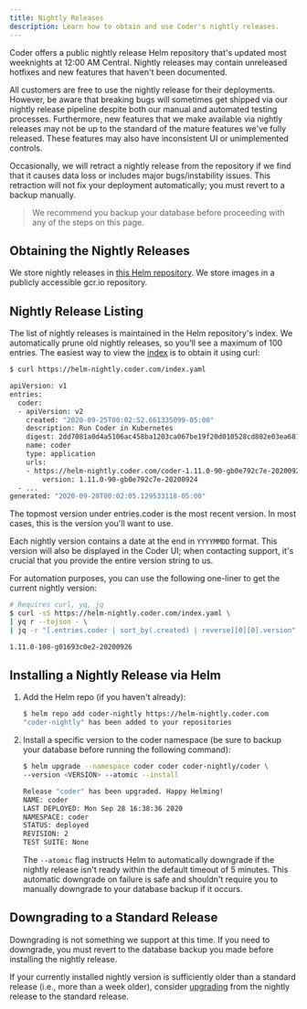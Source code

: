 ```yaml
---
title: Nightly Releases
description: Learn how to obtain and use Coder's nightly releases.
---
```


Coder offers a public nightly release Helm repository that's updated most
weeknights at 12:00 AM Central. Nightly releases may contain unreleased hotfixes
and new features that haven't been documented.

All customers are free to use the nightly release for their deployments.
However, be aware that breaking bugs will sometimes get shipped via our nightly
release pipeline despite both our manual and automated testing processes.
Furthermore, new features that we make available via nightly releases may not be
up to the standard of the mature features we've fully released. These features
may also have inconsistent UI or unimplemented controls.

Occasionally, we will retract a nightly release from the repository if we find
that it causes data loss or includes major bugs/instability issues. This
retraction will not fix your deployment automatically; you must revert to a
backup manually.

> We recommend you backup your database before proceeding with any of the steps
> on this page.

## Obtaining the Nightly Releases

We store nightly releases in [this Helm
repository](https://helm-nightly.coder.com/index.yaml). We store images in a
publicly accessible gcr.io repository.

## Nightly Release Listing

The list of nightly releases is maintained in the Helm repository's index. We
automatically prune old nightly releases, so you'll see a maximum of 100
entries. The easiest way to view the
[index](https://helm-nightly.coder.com/index.yaml) is to obtain it using curl:

```bash
$ curl https://helm-nightly.coder.com/index.yaml

apiVersion: v1
entries:
  coder:
  - apiVersion: v2
    created: "2020-09-25T00:02:52.661335099-05:00"
    description: Run Coder in Kubernetes
    digest: 2dd7081a0d4a5106ac458ba1203ca067be19f20d010528cd802e03ea681e8223
    name: coder
    type: application
    urls:
    - https://helm-nightly.coder.com/coder-1.11.0-90-gb0e792c7e-20200924.tgz
        version: 1.11.0-90-gb0e792c7e-20200924
  - ...
generated: "2020-09-28T00:02:05.129533118-05:00"
```

The topmost version under entries.coder is the most recent version. In most
cases, this is the version you'll want to use.

Each nightly version contains a date at the end in `YYYYMMDD` format. This
version will also be displayed in the Coder UI; when contacting support, it's
crucial that you provide the entire version string to us.

For automation purposes, you can use the following one-liner to get the current
nightly version:

```bash
# Requires curl, yq, jq
$ curl -sS https://helm-nightly.coder.com/index.yaml \
| yq r --tojson - \
| jq -r "[.entries.coder | sort_by(.created) | reverse][0][0].version" 

1.11.0-108-g01693c0e2-20200926
```

## Installing a Nightly Release via Helm

1. Add the Helm repo (if you haven't already):

    ```bash
    $ helm repo add coder-nightly https://helm-nightly.coder.com
    "coder-nightly" has been added to your repositories
    ```

1. Install a specific version to the coder namespace (be sure to
backup your database before running the following command):

    ```bash
    $ helm upgrade --namespace coder coder coder-nightly/coder \
    --version <VERSION> --atomic --install

    Release "coder" has been upgraded. Happy Helming!
    NAME: coder
    LAST DEPLOYED: Mon Sep 28 16:38:36 2020
    NAMESPACE: coder
    STATUS: deployed
    REVISION: 2
    TEST SUITE: None
    ```

    The `--atomic` flag instructs Helm to automatically downgrade if the nightly
    release isn't ready within the default timeout of 5 minutes. This automatic
    downgrade on failure is safe and shouldn't require you to manually downgrade
    to your database backup if it occurs.

## Downgrading to a Standard Release

Downgrading is not something we support at this time. If you need to downgrade,
you must revert to the database backup you made before  installing the nightly
release.

If your currently installed nightly version is sufficiently older than a
standard release (i.e., more than a week older), consider
[upgrading](../setup/updating.md) from the nightly release to the standard
release.
